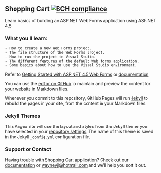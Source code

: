 ## Shopping Cart [![BCH compliance](https://bettercodehub.com/edge/badge/wayneYaw/ShoppingCart?branch=master)](https://bettercodehub.com/)
Learn basics of building an ASP.NET Web Forms application using ASP.NET 4.5

### What you'll learn:
```
- How to create a new Web Forms project.
- The file structure of the Web Forms project.
- How to run the project in Visual Studio.
- The different features of the default Web forms application.
- Some basics about how to use the Visual Studio environment.
```

Refer to [Getting Started with ASP.NET 4.5 Web Forms](https://docs.microsoft.com/en-us/aspnet/web-forms/overview/getting-started/getting-started-with-aspnet-45-web-forms/create-the-project) or [documentation](https://github.com/JianLongYaw/ShoppingCart/getting-started/getting-started-with-aspnet-45-web-forms.pdf)

You can use the [editor on GitHub](https://github.com/JianLongYaw/ShoppingCart/edit/master/README.md) to maintain and preview the content for your website in Markdown files.

Whenever you commit to this repository, GitHub Pages will run [Jekyll](https://jekyllrb.com/) to rebuild the pages in your site, from the content in your Markdown files.

### Jekyll Themes

This Pages site will use the layout and styles from the Jekyll theme you have selected in your [repository settings](https://github.com/JianLongYaw/ShoppingCart/settings). The name of this theme is saved in the Jekyll `_config.yml` configuration file.

### Support or Contact

Having trouble with Shopping Cart application? Check out our [documentation](https://github.com/JianLongYaw/ShoppingCart/documentation.md) or wayneyjl@hotmail.com and we’ll help you sort it out.
